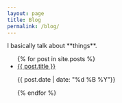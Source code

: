 ```yaml
---
layout: page
title: Blog
permalink: /blog/
---
```

<link rel="stylesheet" href="/assets/math.css">
I basically talk about **things**.
<ul class="post-ul">
{% for post in site.posts  %}
    <li><a href="{{ post.url }}">{{ post.title }}</a></li>
      <p>{{ post.date | date: "%d %B %Y"}}</p>
{% endfor %}
</ul>